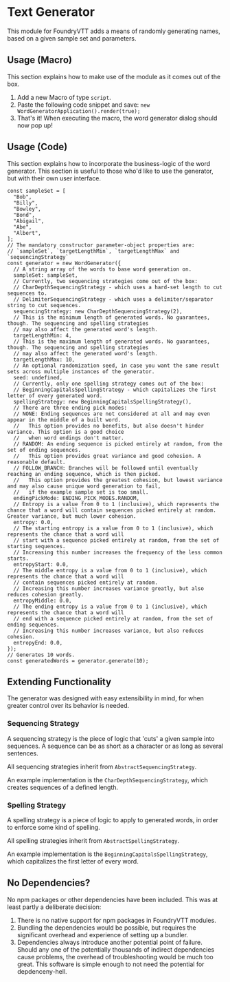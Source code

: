# Text Generator
This module for FoundryVTT adds a means of randomly generating names, based on a given sample set and parameters. 

## Usage (Macro)
This section explains how to make use of the module as it comes out of the box. 

1. Add a new Macro of type `script`. 
2. Paste the following code snippet and save: `new WordGeneratorApplication().render(true);`
3. That's it! When executing the macro, the word generator dialog should now pop up!

## Usage (Code)
This section explains how to incorporate the business-logic of the word generator. This section is useful to those who'd like to use the generator, but with their own user interface. 

```JS
const sampleSet = [
  "Bob",
  "Billy",
  "Bowley",
  "Bond",
  "Abigail",
  "Abe",
  "Albert",
];
// The mandatory constructor parameter-object properties are: 
// `sampleSet`, `targetLengthMin`, `targetLengthMax` and `sequencingStrategy`
const generator = new WordGenerator({
  // A string array of the words to base word generation on. 
  sampleSet: sampleSet,
  // Currently, two sequencing strategies come out of the box:
  // CharDepthSequencingStrategy - which uses a hard-set length to cut sequences to. 
  // DelimiterSequencingStrategy - which uses a delimiter/separator string to cut sequences. 
  sequencingStrategy: new CharDepthSequencingStrategy(2),
  // This is the minimum length of generated words. No guarantees, though. The sequencing and spelling strategies 
  // may also affect the generated word's length. 
  targetLengthMin: 4,
  // This is the maximum length of generated words. No guarantees, though. The sequencing and spelling strategies 
  // may also affect the generated word's length. 
  targetLengthMax: 10,
  // An optional randomization seed, in case you want the same result sets across multiple instances of the generator. 
  seed: undefined,
  // Currently, only one spelling strategy comes out of the box: 
  // BeginningCapitalsSpellingStrategy - which capitalizes the first letter of every generated word. 
  spellingStrategy: new BeginningCapitalsSpellingStrategy(),
  // There are three ending pick modes: 
  // NONE: Ending sequences are not considered at all and may even appear in the middle of a built word. 
  //   This option provides no benefits, but also doesn't hinder variance. This option is a good choice 
  //   when word endings don't matter. 
  // RANDOM: An ending sequence is picked entirely at random, from the set of ending sequences. 
  //   This option provides great variance and good cohesion. A reasonable default. 
  // FOLLOW_BRANCH: Branches will be followed until eventually reaching an ending sequence, which is then picked. 
  //   This option provides the greatest cohesion, but lowest variance and may also cause unique word generation to fail, 
  //   if the example sample set is too small. 
  endingPickMode: ENDING_PICK_MODES.RANDOM,
  // Entropy is a value from 0 to 1 (inclusive), which represents the chance that a word will contain sequences picked entirely at random. Greater variance, but much lower cohesion. 
  entropy: 0.0,
  // The starting entropy is a value from 0 to 1 (inclusive), which represents the chance that a word will 
  // start with a sequence picked entirely at random, from the set of starting sequences. 
  // Increasing this number increases the frequency of the less common starts. 
  entropyStart: 0.0,
  // The middle entropy is a value from 0 to 1 (inclusive), which represents the chance that a word will 
  // contain sequences picked entirely at random. 
  // Increasing this number increases variance greatly, but also reduces cohesion greatly. 
  entropyMiddle: 0.0,
  // The ending entropy is a value from 0 to 1 (inclusive), which represents the chance that a word will 
  // end with a sequence picked entirely at random, from the set of ending sequences. 
  // Increasing this number increases variance, but also reduces cohesion. 
  entropyEnd: 0.0,
});
// Generates 10 words. 
const generatedWords = generator.generate(10);
```

## Extending Functionality
The generator was designed with easy extensibility in mind, for when greater control over its behavior is needed. 

### Sequencing Strategy
A sequencing strategy is the piece of logic that 'cuts' a given sample into sequences. A sequence can be as short as a character or as long as several sentences. 

All sequencing strategies inherit from `AbstractSequencingStrategy`. 

An example implementation is the `CharDepthSequencingStrategy`, which creates sequences of a defined length. 

### Spelling Strategy
A spelling strategy is a piece of logic to apply to generated words, in order to enforce some kind of spelling. 

All spelling strategies inherit from `AbstractSpellingStrategy`. 

An example implementation is the `BeginningCapitalsSpellingStrategy`, which capitalizes the first letter of every word. 

## No Dependencies?
No npm packages or other dependencies have been included. This was at least partly a deliberate decision: 
1. There is no native support for npm packages in FoundryVTT modules. 
1. Bundling the dependencies would be possible, but requires the significant overhead and experience of setting up a bundler. 
1. Dependencies always introduce another potential point of failure. Should any one of the potentially thousands of indirect dependencies cause problems, the overhead of troubleshooting would be much too great. This software is simple enough to not need the potential for depdenceny-hell. 
